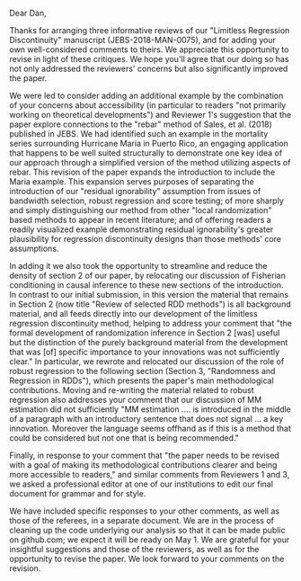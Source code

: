 Dear Dan,

Thanks for arranging three informative reviews of our "Limitless
Regression Discontinuity" manuscript (JEBS-2018-MAN-0075), and for
adding your own well-considered comments to theirs.  We appreciate
this opportunity to revise in light of these critiques. We hope you'll
agree that our doing so has not only addressed the reviewers' concerns
but also significantly improved the paper.

We were led to consider adding an additional example by the
combination of your concerns about accessibility (in particular to
readers "not primarily working on theoretical developments") and
Reviewer 1's suggestion that the paper explore connections to the
"rebar" method of Sales, et al. (2018) published in JEBS. We had identified such an example in the mortality series
surrounding Hurricane Maria in Puerto Rico, an engaging application
that happens to be well suited structurally to demonstrate one key
idea of our approach through a simplified version of the method
utilizing aspects of rebar.  This revision of the paper expands the
introduction to include the Maria example. This expansion serves
purposes of separating the introduction of our "residual ignorability"
assumption from issues of bandwidth selection, robust regression and
score testing; of more sharply and simply distinguishing our method
from other "local randomization" based methods to appear in recent
literature; and of offering readers a readily visualized example
demonstrating residual ignorability's greater plausibility for
regression discontinuity designs than those methods' core assumptions.

In adding it we also took the opportunity to streamline and reduce the
density of section 2 of our paper, by relocating our discussion of
Fisherian conditioning in causal inference to these new sections of
the introduction. In contrast to our initial submission, in this
version the material that remains in Section 2 (now title "Review of
selected RDD methods") is all background material, and all feeds
directly into our development of the limitless regression
discontinuity method, helping to address your comment that
"the formal development of randomization inference in Section 2 [was]
useful but the distinction of the purely background material from the
development that was [of] specific importance to your innovations was
not sufficiently clear." In particular, we rewrote and relocated our
discussion of the role of robust regression to the following section
(Section 3, "Randomness and Regression in RDDs"),
which presents the paper's main methodological contributions. Moving
and re-writing the material related to robust regression also
addresses your comment that our discussion of MM estimation did not
sufficiently "MM estimation .... is introduced in the middle of a
paragraph with an introductory sentence that does not signal ...  a
key innovation. Moreover the language seems offhand as
if this is a method that could be considered but not one that is being
recommended."

Finally, in response to your comment that "the paper needs to be
revised with a goal of making its methodological contributions clearer
and being more accessible to readers," and similar comments from Reviewers 1 and 3,
we asked a professional editor at one of our institutions to edit our final document for grammar and for style.

We have included specific responses to your other comments, as well as
those of the referees, in a separate document. We are in the process of cleaning up the code underlying our analysis so that it can be made public on github.com; we expect it will be ready on May 1. We are grateful for
your insightful suggestions and those of the reviewers, as well as for
the opportunity to revise the paper. We look forward to your comments
on the revision.

